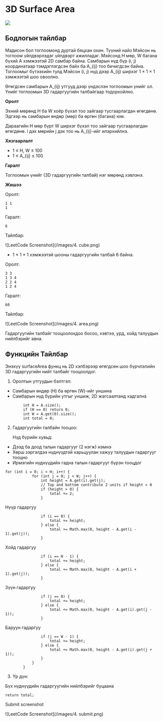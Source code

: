 # 3D Surface Area

[![]( https://img.shields.io/badge/Бодлогын_линк-blue)](https://www.hackerrank.com/challenges/3d-surface-area/problem?isFullScreen=false)

## Бодлогын тайлбар

Мадисон бол тоглоомонд дуртай бяцхан охин. Түүний найз Мэйсон нь тоглоом үйлдвэрлэдэг үйлдвэрт ажилладаг. Мэйсонд H мөр, W багана бүхий A хэмжээтэй 2D самбар байна. Самбарын нүд бүр (i, j) координатаар тэмдэглэгдсэн байх ба A_{ij} тоо бичигдсэн байна. Тоглоомыг бүтээхийн тулд Мэйсон (i, j) нүд дээр A_{ij} ширхэг 1 × 1 × 1 хэмжээтэй шоо овоолно.

Өгөгдсөн самбарын A_{ij} утгууд дээр үндэслэн тоглоомын үнийг ол. Үнийг тоглоомын 3D гадаргуугийн талбайгаар тодорхойлно.

**Оролт**

Эхний мөрөнд H ба W хоёр бүхэл тоо зайгаар тусгаарлагдан өгөгдөнө. Эдгээр нь самбарын өндөр (мөр) ба өргөн (багана) юм.

Дараагийн H мөр бүрт W ширхэг бүхэл тоо зайгаар тусгаарлагдан өгөгдөнө. i дэх мөрийн j дэх тоо нь A_{ij}-ийг илэрхийлнэ.

**Хязгаарлалт**

- 1 ≤ H, W ≤ 100
- 1 ≤ A_{ij} ≤ 100

**Гаралт**

Тоглоомын үнийг (3D гадаргуугийн талбай) нэг мөрөнд хэвлэнэ.

**Жишээ**

Оролт:

```
1 1
1
```

Гаралт:

```
6
```

Тайлбар:

![LeetCode Screenshot](/images/4. cube.png)

- 1 × 1 × 1 хэмжээтэй шооны гадаргуугийн талбай 6 байна.

Оролт:

```
3 3
1 3 4
2 2 4
1 2 4
```

Гаралт:

    60

Тайлбар:

![LeetCode Screenshot](/images/4. area.png)

Гадаргуугийн талбайг тооцоолохдоо босоо, хэвтээ, урд, хойд талуудын нийлбэрийг авна.

## Функцийн Тайлбар

Энэхүү surfaceArea функц нь 2D хэлбэрээр өгөгдсөн шоо бүрчлэлийн 3D гадаргуугийн нийт талбайг тооцоолдог.

1. Оролтын утгуудын бэлтгэл:

- Самбарын өндөр (H) ба өргөн (W)-ийг уншина
- Самбарын нүд бүрийн утгыг уншиж, 2D жагсаалтанд хадгална

```
        int H = A.size();
        if (H == 0) return 0;
        int W = A.get(0).size();
        int total = 0;
```

2. Гадаргуугийн талбайн тооцоо:

    Нүд бүрийн хувьд:

- Дээд ба доод талын гадаргууг (2 нэгж) нэмнэ
- Хөрш зэргэлдээ нүднүүдтэй харьцуулан хажуу талуудын гадаргууг тооцно
- Ирмэгийн нүднүүдийн гадна талын гадаргууг бүрэн тооцдог

```
for (int i = 0; i < H; i++) {
            for (int j = 0; j < W; j++) {
                int height = A.get(i).get(j);
                // Top and bottom contribute 2 units if height > 0
                if (height > 0) {
                    total += 2;
                }
```
Нүүр гадаргуу

```
                if (i == 0) {
                    total += height;
                } else {
                    total += Math.max(0, height - A.get(i - 1).get(j));
                }
```

Хойд гадаргуу 
```
                if (i == H - 1) {
                    total += height;
                } else {
                    total += Math.max(0, height - A.get(i + 1).get(j));
                }
```
Зүүн гадаргуу
```
                if (j == 0) {
                    total += height;
                } else {
                    total += Math.max(0, height - A.get(i).get(j - 1));
                }
```
Баруун гадаргуу
```
                if (j == W - 1) {
                    total += height;
                } else {
                    total += Math.max(0, height - A.get(i).get(j + 1));
                }
            }
        }
```

3. Үр дүн:

Бүх нүднүүдийн гадаргуугийн нийлбэрийг буцаана

```
return total;
```

Submit screenshot

![LeetCode Screenshot](/images/4. submit.png)